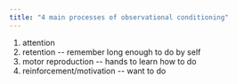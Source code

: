 ```yaml
---
title: "4 main processes of observational conditioning"
---
```

1) attention
2) retention -- remember long enough to do by self
3) motor reproduction -- hands to learn how to do
4) reinforcement/motivation -- want to do

